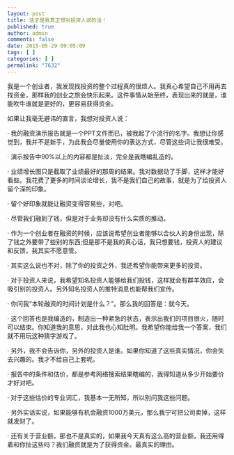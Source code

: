 ```yaml
---
layout: post
title: 这才是我真正想对投资人说的话！
published: true
author: admin
comments: false
date: 2015-05-29 09:05:09
tags: [ ]
categories: [ ]
permalink: "7632"
---
```

我是一个创业者，我发现找投资的整个过程真的很烦人。我真心希望自己不用再去找资金，那样我的创业之旅会快乐起来。这件事情从始至终，表现出来的就是，谁能吹牛谁就是更好的，更容易获得资金。

如果让我毫无避讳的直言，我想对投资人说：

· 我的融资演示报告就是一个PPT文件而已，被我起了个流行的名字。我想让你感觉到，我并不是新手，为此我会尽量使用你的表达方式，尽管这些词让我很难受。

· 演示报告中90%以上的内容都是扯淡，完全是我瞎编乱造的。

· 业绩增长图只是截取了业绩最好的那周的结果。我对数据动了手脚，这样才能好看些。我花费了更多的时间谈论增长，我不是我们自己的故事，就是为了给投资人留个深的印象。

· 留个好印象就能让融资变得容易些，对吧。

· 尽管我们融到了钱，但是对于业务却没有什么实质的推动。

· 作为一个创业者在融资的时候，应该说希望创业者能够以合伙人的身份出现，除了钱之外要带了些别的东西;但是那不是我的真心话，我只想要钱，投资人的建议和反馈，我其实不愿意管。

· 其实这么说也不对，除了你的投资之外，我还希望你能带来更多的投资。

· 对于投资人来说，我希望知名投资人能够给我们投钱，这样就会有群羊效应，会吸引别的投资人。另外知名投资人的推特消息也能帮我们宣传。

· 你问我“本轮融资的时间计划是什么？”。那么我的回答是：就今天。

· 这个回答也是我编造的，制造出一种紧急的状态，表示出我们的项目很火，随时可以结束。你知道我的意思，对此我也心知肚明。我希望你能给我一个答案，我们就不用玩这种猜字游戏了。

· 另外，我不会告诉你，另外的投资人是谁。如果你知道了这些真实情况，你会失去兴趣的。我才不给自己上套呢。

· 报告中的条件和估价，都是参考网络搜索结果瞎编的，我得知道从多少开始要价才好对吧。

· 对于这些估价的专业词汇，我基本一无所知，所以别问我这些问题。

· 另外实话实说，如果能够有机会融资1000万美元，那么我宁可把公司卖掉，这样就发财了。

· 还有关于营业额，那也不是真实的，如果我今天真有这么高的营业额，我还用得着和你扯这些吗？我们融资就是为了获得资金。最真实的理由。